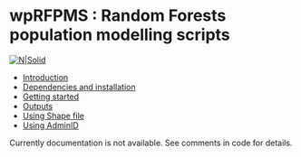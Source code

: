 # wpRFPMS : Random Forests population modelling scripts 

[![N|Solid](http://maps.worldpop.org.uk/img/worldpop-logo.png)](http://maps.worldpop.org.uk)


* [Introduction ](../README.md)
* [Dependencies and installation ](Dependencies.md)
* [Getting started ](GettingStarted.md)
* [Outputs ](Outputs.md)
* [Using Shape file ](Shapefile.md)
* [Using AdminID ](AdminID.md)

Currently documentation is not available. See comments in code for details.
